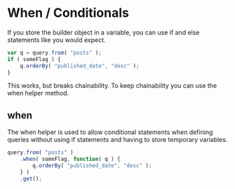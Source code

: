 # When / Conditionals

If you store the builder object in a variable, you can use if and else statements like you would expect.


```javascript
var q = query.from( "posts" );
if ( someFlag ) {
    q.orderBy( "published_date", "desc" );
}
```


This works, but breaks chainability. To keep chainability you can use the when helper method.

## when


The when helper is used to allow conditional statements when defining queries without using if statements and having to store temporary variables.


```javascript
query.from( "posts" )
    .when( someFlag, function( q ) {
        q.orderBy( "published_date", "desc" );
    } )
    .get();
```
